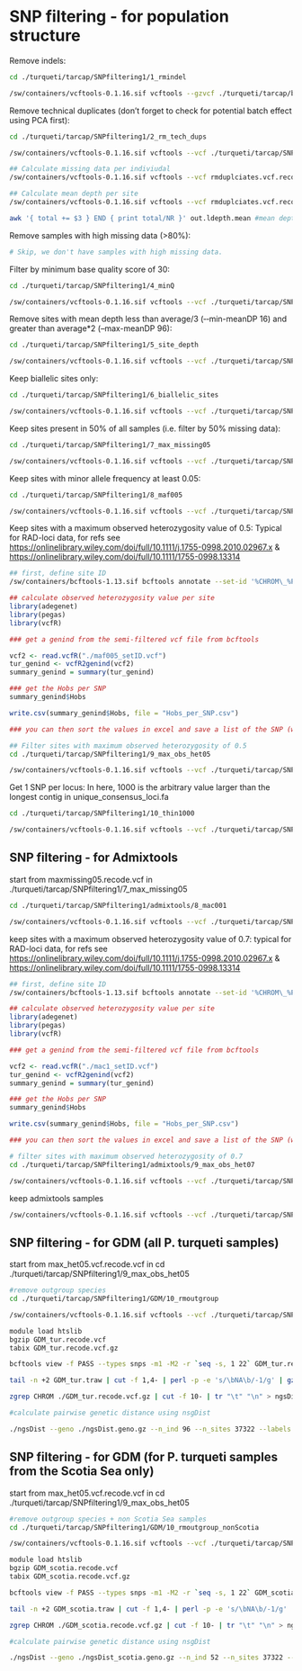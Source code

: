 SNP filtering - for population structure
================

Remove indels:

``` bash
cd ./turqueti/tarcap/SNPfiltering1/1_rmindel

/sw/containers/vcftools-0.1.16.sif vcftools --gzvcf ./turqueti/tarcap/bcftools_mpileup/raw.vcf.gz --remove-indels --out rmindels --recode --recode-INFO-all
```

Remove technical duplicates (don’t forget to check for potential batch
effect using PCA first):

``` bash
cd ./turqueti/tarcap/SNPfiltering1/2_rm_tech_dups

/sw/containers/vcftools-0.1.16.sif vcftools --vcf ./turqueti/tarcap/SNPfiltering1/1_rmindel/rmindels.recode.vcf --remove rm_tech_dups.tsv --out rmduplciates.vcf --recode --recode-INFO-all

## Calculate missing data per indiviudal
/sw/containers/vcftools-0.1.16.sif vcftools --vcf rmduplciates.vcf.recode.vcf --missing-indv --out out

## Calculate mean depth per site
/sw/containers/vcftools-0.1.16.sif vcftools --vcf rmduplciates.vcf.recode.vcf --site-mean-depth --out out

awk '{ total += $3 } END { print total/NR }' out.ldepth.mean #mean depth = 48.1826
```

Remove samples with high missing data (\>80%):

``` bash
# Skip, we don't have samples with high missing data. 
```

Filter by minimum base quality score of 30:

``` bash
cd ./turqueti/tarcap/SNPfiltering1/4_minQ

/sw/containers/vcftools-0.1.16.sif vcftools --vcf ./turqueti/tarcap/SNPfiltering1/4_minQ/2_rm_tech_dups/rmduplciates.vcf.recode.vcf --minQ 30 --out minQ30 --recode --recode-INFO-all
```

Remove sites with mean depth less than average/3 (‐‐min-meanDP 16) and
greater than average\*2 (–max-meanDP 96):

``` bash
cd ./turqueti/tarcap/SNPfiltering1/5_site_depth

/sw/containers/vcftools-0.1.16.sif vcftools --vcf ./turqueti/tarcap/SNPfiltering1/4_minQ/minQ30.recode.vcf --min-meanDP 16 --max-meanDP 96 --out site_depth --recode --recode-INFO-all
```

Keep biallelic sites only:

``` bash
cd ./turqueti/tarcap/SNPfiltering1/6_biallelic_sites

/sw/containers/vcftools-0.1.16.sif vcftools --vcf ./turqueti/tarcap/SNPfiltering1/5_site_depth/site_depth.recode.vcf --min-alleles 2 --max-alleles 2 --out biallelic_sites --recode --recode-INFO-all
```

Keep sites present in 50% of all samples (i.e. filter by 50% missing
data):

``` bash
cd ./turqueti/tarcap/SNPfiltering1/7_max_missing05

/sw/containers/vcftools-0.1.16.sif vcftools --vcf ./turqueti/tarcap/SNPfiltering1/6_biallelic_sites/biallelic_sites.recode.vcf --max-missing 0.5 --out maxmissing05 --recode --recode-INFO-all
```

Keep sites with minor allele frequency at least 0.05:

``` bash
cd ./turqueti/tarcap/SNPfiltering1/8_maf005

/sw/containers/vcftools-0.1.16.sif vcftools --vcf ./turqueti/tarcap/SNPfiltering1/7_max_missing05/maxmissing05.recode.vcf --maf 0.05 --out maf005 --recode --recode-INFO-all
```

Keep sites with a maximum observed heterozygosity value of 0.5: Typical
for RAD-loci data, for refs see
<https://onlinelibrary.wiley.com/doi/full/10.1111/j.1755-0998.2010.02967.x>
& <https://onlinelibrary.wiley.com/doi/full/10.1111/1755-0998.13314>

``` bash
## first, define site ID
/sw/containers/bcftools-1.13.sif bcftools annotate --set-id '%CHROM\_%POS' maf005.recode.vcf > maf005_setID.vcf
```

``` r
## calculate observed heterozygosity value per site
library(adegenet)
library(pegas)
library(vcfR)

### get a genind from the semi-filtered vcf file from bcftools

vcf2 <- read.vcfR("./maf005_setID.vcf")
tur_genind <- vcfR2genind(vcf2)
summary_genind = summary(tur_genind)

### get the Hobs per SNP 
summary_genind$Hobs 

write.csv(summary_genind$Hobs, file = "Hobs_per_SNP.csv")

### you can then sort the values in excel and save a list of the SNP (with site ID) with >0.5
```

``` bash
## Filter sites with maximum observed heterozygosity of 0.5
cd ./turqueti/tarcap/SNPfiltering1/9_max_obs_het05

/sw/containers/vcftools-0.1.16.sif vcftools --vcf ./turqueti/tarcap/SNPfiltering1/8_maf005/maf005_setID.vcf --exclude site_obs_het_over_05.tsv --out max_het05.vcf --recode --recode-INFO-all
```

Get 1 SNP per locus: In here, 1000 is the arbitrary value larger than
the longest contig in unique_consensus_loci.fa

``` bash
cd ./turqueti/tarcap/SNPfiltering1/10_thin1000

/sw/containers/vcftools-0.1.16.sif vcftools --vcf ./turqueti/tarcap/SNPfiltering1/9_max_obs_het05/max_het05.vcf.recode.vcf --thin 1000 --out thin1000_maf005_obshet05.vcf --recode --recode-INFO-all
```

## SNP filtering - for Admixtools

start from maxmissing05.recode.vcf in
./turqueti/tarcap/SNPfiltering1/7_max_missing05

``` bash
cd ./turqueti/tarcap/SNPfiltering1/admixtools/8_mac001

/sw/containers/vcftools-0.1.16.sif vcftools --vcf ./turqueti/tarcap/SNPfiltering1/7_max_missing05/maxmissing05.recode.vcf --mac 1 --out mac1 --recode --recode-INFO-all
```

keep sites with a maximum observed heterozygosity value of 0.7: typical
for RAD-loci data, for refs see
<https://onlinelibrary.wiley.com/doi/full/10.1111/j.1755-0998.2010.02967.x>
& <https://onlinelibrary.wiley.com/doi/full/10.1111/1755-0998.13314>

``` bash
## first, define site ID
/sw/containers/bcftools-1.13.sif bcftools annotate --set-id '%CHROM\_%POS' mac1.recode.vcf > mac1_setID.vcf
```

``` r
## calculate observed heterozygosity value per site
library(adegenet)
library(pegas)
library(vcfR)

### get a genind from the semi-filtered vcf file from bcftools

vcf2 <- read.vcfR("./mac1_setID.vcf")
tur_genind <- vcfR2genind(vcf2)
summary_genind = summary(tur_genind)

### get the Hobs per SNP 
summary_genind$Hobs 

write.csv(summary_genind$Hobs, file = "Hobs_per_SNP.csv")

### you can then sort the values in excel and save a list of the SNP (with site ID) with >0.5
```

``` bash
# filter sites with maximum observed heterozygosity of 0.7
cd ./turqueti/tarcap/SNPfiltering1/admixtools/9_max_obs_het07

/sw/containers/vcftools-0.1.16.sif vcftools --vcf ./turqueti/tarcap/SNPfiltering1/admixtools/8_mac001/mac1_setID.vcf --exclude site_obs_het_over_07.tsv --out max_het07.vcf --recode --recode-INFO-all
```

keep admixtools samples

``` bash
/sw/containers/vcftools-0.1.16.sif vcftools --vcf ./turqueti/tarcap/SNPfiltering1/admixtools/9_max_obs_het07/max_het07.vcf.recode.vcf --keep keep_admixtools_samples.tsv --out admixtools.vcf --recode --recode-INFO-all
```

## SNP filtering - for GDM (all P. turqueti samples)

start from max_het05.vcf.recode.vcf in cd
./turqueti/tarcap/SNPfiltering1/9_max_obs_het05

``` bash
#remove outgroup species
cd ./turqueti/tarcap/SNPfiltering1/GDM/10_rmoutgroup

/sw/containers/vcftools-0.1.16.sif vcftools --vcf ./turqueti/tarcap/SNPfiltering1/9_max_obs_het05/max_het05.vcf.recode.vcf --remove rm_outgroup.tsv --out GDM_tur --recode --recode-INFO-all

module load htslib
bgzip GDM_tur.recode.vcf
tabix GDM_tur.recode.vcf.gz

bcftools view -f PASS --types snps -m1 -M2 -r `seq -s, 1 22` GDM_tur.recode.vcf.gz | singularity run $SING/plink-1.90b6.26.sif plink1.9 --double-id --vcf GDM_tur.recode.vcf.gz --recode A-transpose --allow-extra-chr --out ./ngsDist/GDM_tur

tail -n +2 GDM_tur.traw | cut -f 1,4- | perl -p -e 's/\bNA\b/-1/g' | gzip > ngsDist.geno.gz

zgrep CHROM ./GDM_tur.recode.vcf.gz | cut -f 10- | tr "\t" "\n" > ngsDist.labels

#calculate pairwise genetic distance using nsgDist 

./ngsDist --geno ./ngsDist.geno.gz --n_ind 96 --n_sites 37322 --labels ./ngsDist.labels --out ./GDM_tur.dist 
```

## SNP filtering - for GDM (for P. turqueti samples from the Scotia Sea only)

start from max_het05.vcf.recode.vcf in cd
./turqueti/tarcap/SNPfiltering1/9_max_obs_het05

``` bash
#remove outgroup species + non Scotia Sea samples 
cd ./turqueti/tarcap/SNPfiltering1/GDM/10_rmoutgroup_nonScotia

/sw/containers/vcftools-0.1.16.sif vcftools --vcf ./turqueti/tarcap/SNPfiltering1/9_max_obs_het05/max_het05.vcf.recode.vcf --remove rm_outgroup_nonScotia.tsv --out GDM_scotia --recode --recode-INFO-all

module load htslib
bgzip GDM_scotia.recode.vcf
tabix GDM_scotia.recode.vcf.gz

bcftools view -f PASS --types snps -m1 -M2 -r `seq -s, 1 22` GDM_scotia.recode.vcf.gz | singularity run $SING/plink-1.90b6.26.sif plink1.9 --double-id --vcf GDM_scotia.recode.vcf.gz --recode A-transpose --allow-extra-chr --out ./ngsDist/GDM_scotia

tail -n +2 GDM_scotia.traw | cut -f 1,4- | perl -p -e 's/\bNA\b/-1/g' | gzip > ngsDist_scotia.geno.gz

zgrep CHROM ./GDM_scotia.recode.vcf.gz | cut -f 10- | tr "\t" "\n" > ngsDist_scotia.labels

#calculate pairwise genetic distance using nsgDist 

./ngsDist --geno ./ngsDist_scotia.geno.gz --n_ind 52 --n_sites 37322 --labels ./ngsDist_scotia.labels --out ./GDM_scotia.dist 
```
